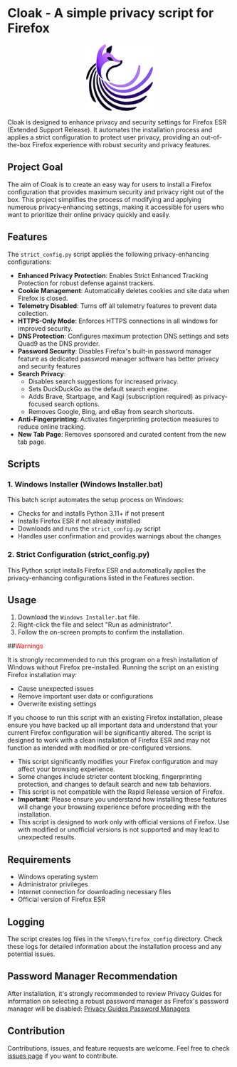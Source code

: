 # Cloak - A simple privacy script for Firefox

<p align="center">
  <img src="images/cloak_logo.png" alt="Cloak Logo" width="150" height="150">
</p>

Cloak is designed to enhance privacy and security settings for Firefox ESR (Extended Support Release). It automates the installation process and applies a strict configuration to protect user privacy, providing an out-of-the-box Firefox experience with robust security and privacy features.

## Project Goal

The aim of Cloak is to create an easy way for users to install a Firefox configuration that provides maximum security and privacy right out of the box. This project simplifies the process of modifying and applying numerous privacy-enhancing settings, making it accessible for users who want to prioritize their online privacy quickly and easily.

## Features

The `strict_config.py` script applies the following privacy-enhancing configurations:

- **Enhanced Privacy Protection**: Enables Strict Enhanced Tracking Protection for robust defense against trackers.
- **Cookie Management**: Automatically deletes cookies and site data when Firefox is closed.
- **Telemetry Disabled**: Turns off all telemetry features to prevent data collection.
- **HTTPS-Only Mode**: Enforces HTTPS connections in all windows for improved security.
- **DNS Protection**: Configures maximum protection DNS settings and sets Quad9 as the DNS provider.
- **Password Security**: Disables Firefox's built-in password manager feature as dedicated password manager software has better privacy and security features 
- **Search Privacy**: 
  - Disables search suggestions for increased privacy.
  - Sets DuckDuckGo as the default search engine.
  - Adds Brave, Startpage, and Kagi (subscription required) as privacy-focused search options.
  - Removes Google, Bing, and eBay from search shortcuts.
- **Anti-Fingerprinting**: Activates fingerprinting protection measures to reduce online tracking.
- **New Tab Page**: Removes sponsored and curated content from the new tab page.

## Scripts

### 1. Windows Installer (Windows Installer.bat)

This batch script automates the setup process on Windows:

- Checks for and installs Python 3.11+ if not present
- Installs Firefox ESR if not already installed
- Downloads and runs the `strict_config.py` script
- Handles user confirmation and provides warnings about the changes

### 2. Strict Configuration (strict_config.py)

This Python script installs Firefox ESR and automatically applies the privacy-enhancing configurations listed in the Features section.

## Usage

1. Download the `Windows Installer.bat` file.
2. Right-click the file and select "Run as administrator".
3. Follow the on-screen prompts to confirm the installation.

##<font color="red">Warnings</font>

It is strongly recommended to run this program on a fresh installation of Windows without Firefox pre-installed. Running the script on an existing Firefox installation may:

- Cause unexpected issues
- Remove important user data or configurations
- Overwrite existing settings

If you choose to run this script with an existing Firefox installation, please ensure you have backed up all important data and understand that your current Firefox configuration will be significantly altered. The script is designed to work with a clean installation of Firefox ESR and may not function as intended with modified or pre-configured versions.

- This script significantly modifies your Firefox configuration and may affect your browsing experience.
- Some changes include stricter content blocking, fingerprinting protection, and changes to default search and new tab behaviors.
- This script is not compatible with the Rapid Release version of Firefox.
- **Important**: Please ensure you understand how installing these features will change your browsing experience before proceeding with the installation.
- This script is designed to work only with official versions of Firefox. Use with modified or unofficial versions is not supported and may lead to unexpected results.

## Requirements

- Windows operating system
- Administrator privileges
- Internet connection for downloading necessary files
- Official version of Firefox ESR

## Logging

The script creates log files in the `%Temp%\firefox_config` directory. Check these logs for detailed information about the installation process and any potential issues.

## Password Manager Recommendation

After installation, it's strongly recommended to review Privacy Guides for information on selecting a robust password manager as Firefox's password manager will be disabled: [Privacy Guides Password Managers](https://www.privacyguides.org/en/passwords/)

## Contribution

Contributions, issues, and feature requests are welcome. Feel free to check [issues page]([link-to-your-issues-page](https://github.com/PyroDonkey/Firefox-Cloak/issues)) if you want to contribute.
